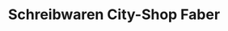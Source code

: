 ---
title: "Schreibwaren City-Shop Faber"
url: /duisburg/schreibwaren-city-shop-faber/
shop: Schreibwaren
---